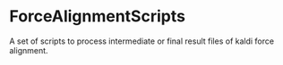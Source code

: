 # ForceAlignmentScripts
A set of scripts to process intermediate or final result files of kaldi force alignment.
